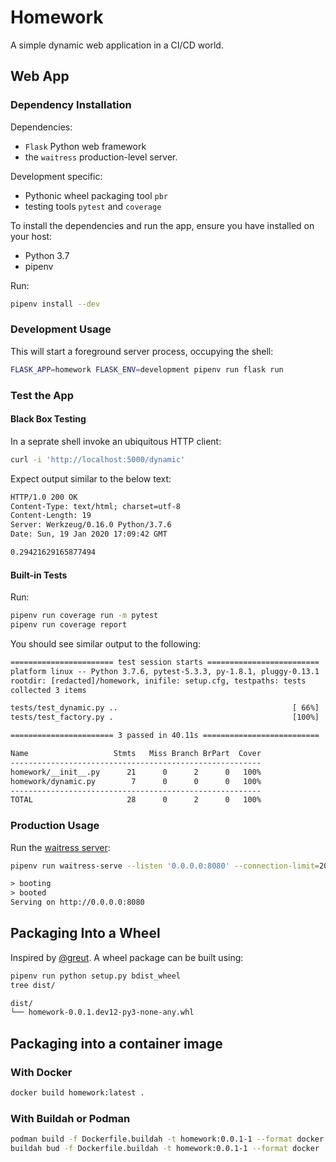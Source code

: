 # Homework

A simple dynamic web application in a CI/CD world.

## Web App

### Dependency Installation

Dependencies:

* `Flask` Python web framework
* the `waitress` production-level server.

Development specific:

* Pythonic wheel packaging tool `pbr`
* testing tools `pytest` and `coverage`

To install the dependencies and run the app, ensure you have installed on your host:

* Python 3.7
* pipenv

Run:

```bash
pipenv install --dev
```

### Development Usage

This will start a foreground server process, occupying the shell:

```bash
FLASK_APP=homework FLASK_ENV=development pipenv run flask run
```

### Test the App

#### Black Box Testing

In a seprate shell invoke an ubiquitous HTTP client:

```bash
curl -i 'http://localhost:5000/dynamic'
```
Expect output similar to the below text:

```txt
HTTP/1.0 200 OK
Content-Type: text/html; charset=utf-8
Content-Length: 19
Server: Werkzeug/0.16.0 Python/3.7.6
Date: Sun, 19 Jan 2020 17:09:42 GMT

0.29421629165877494
```

#### Built-in Tests

Run:

```bash
pipenv run coverage run -m pytest
pipenv run coverage report
```

You should see similar output to the following:

```txt
======================= test session starts =========================
platform linux -- Python 3.7.6, pytest-5.3.3, py-1.8.1, pluggy-0.13.1
rootdir: [redacted]/homework, inifile: setup.cfg, testpaths: tests
collected 3 items                                                                                                 

tests/test_dynamic.py ..                                       [ 66%]
tests/test_factory.py .                                        [100%]

======================= 3 passed in 40.11s ==========================
```

```txt
Name                   Stmts   Miss Branch BrPart  Cover
--------------------------------------------------------
homework/__init__.py      21      0      2      0   100%
homework/dynamic.py        7      0      0      0   100%
--------------------------------------------------------
TOTAL                     28      0      2      0   100%

```

### Production Usage

Run the
[waitress server](https://docs.pylonsproject.org/projects/waitress/en/stable/arguments.html#arguments):

```bash
pipenv run waitress-serve --listen '0.0.0.0:8080' --connection-limit=2000 --asyncore-use-poll --call 'homework:create_app'
```

```txt
> booting
> booted
Serving on http://0.0.0.0:8080
```

## Packaging Into a Wheel

Inspired by [@greut](https://medium.com/@greut/building-a-python-package-a-docker-image-using-pipenv-233d8793b6cc).
A wheel package can be built using:

```bash
pipenv run python setup.py bdist_wheel
tree dist/
```

```txt
dist/
└── homework-0.0.1.dev12-py3-none-any.whl
```

## Packaging into a container image

### With Docker

```bash
docker build homework:latest .
```

### With Buildah or Podman

```bash
podman build -f Dockerfile.buildah -t homework:0.0.1-1 --format docker .
buildah bud -f Dockerfile.buildah -t homework:0.0.1-1 --format docker .
```

